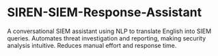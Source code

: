 # SIREN-SIEM-Response-Assistant
A conversational SIEM assistant using NLP to translate English into SIEM queries. Automates threat investigation and reporting, making security analysis intuitive. Reduces manual effort and response time.
